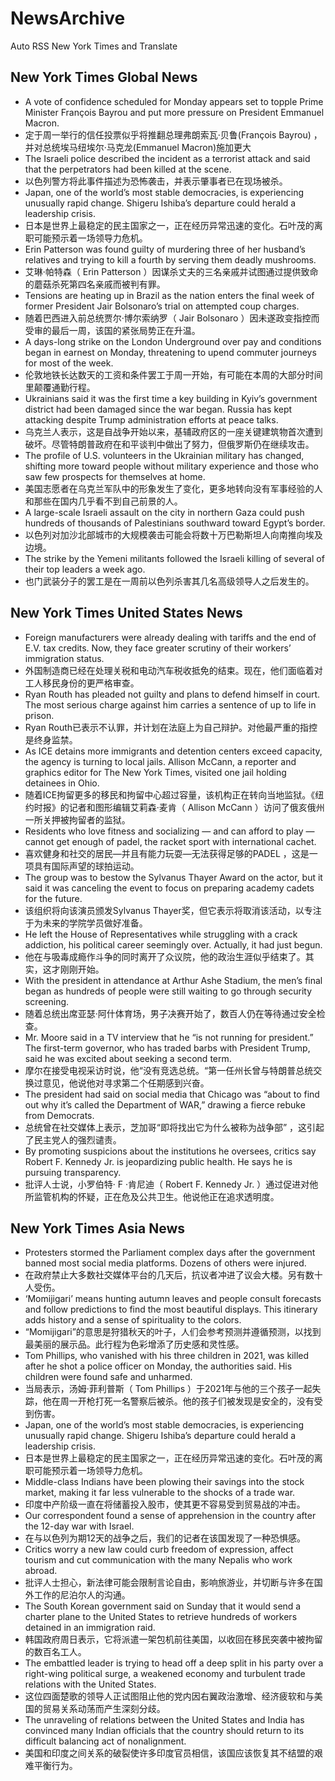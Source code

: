 # NewsArchive
Auto RSS New York Times and Translate

## New York Times Global News
* A vote of confidence scheduled for Monday appears set to topple Prime Minister François Bayrou and put more pressure on President Emmanuel Macron.
* 定于周一举行的信任投票似乎将推翻总理弗朗索瓦·贝鲁(François Bayrou) ，并对总统埃马纽埃尔·马克龙(Emmanuel Macron)施加更大
* The Israeli police described the incident as a terrorist attack and said that the perpetrators had been killed at the scene.
* 以色列警方将此事件描述为恐怖袭击，并表示肇事者已在现场被杀。
* Japan, one of the world’s most stable democracies, is experiencing unusually rapid change. Shigeru Ishiba’s departure could herald a leadership crisis.
* 日本是世界上最稳定的民主国家之一，正在经历异常迅速的变化。石叶茂的离职可能预示着一场领导力危机。
* Erin Patterson was found guilty of murdering three of her husband’s relatives and trying to kill a fourth by serving them deadly mushrooms.
* 艾琳·帕特森（ Erin Patterson ）因谋杀丈夫的三名亲戚并试图通过提供致命的蘑菇杀死第四名亲戚而被判有罪。
* Tensions are heating up in Brazil as the nation enters the final week of former President Jair Bolsonaro’s trial on attempted coup charges.
* 随着巴西进入前总统贾尔·博尔索纳罗（ Jair Bolsonaro ）因未遂政变指控而受审的最后一周，该国的紧张局势正在升温。
* A days-long strike on the London Underground over pay and conditions began in earnest on Monday, threatening to upend commuter journeys for most of the week.
* 伦敦地铁长达数天的工资和条件罢工于周一开始，有可能在本周的大部分时间里颠覆通勤行程。
* Ukrainians said it was the first time a key building in Kyiv’s government district had been damaged since the war began. Russia has kept attacking despite Trump administration efforts at peace talks.
* 乌克兰人表示，这是自战争开始以来，基辅政府区的一座关键建筑物首次遭到破坏。尽管特朗普政府在和平谈判中做出了努力，但俄罗斯仍在继续攻击。
* The profile of U.S. volunteers in the Ukrainian military has changed, shifting more toward people without military experience and those who saw few prospects for themselves at home.
* 美国志愿者在乌克兰军队中的形象发生了变化，更多地转向没有军事经验的人和那些在国内几乎看不到自己前景的人。
* A large-scale Israeli assault on the city in northern Gaza could push hundreds of thousands of Palestinians southward toward Egypt’s border.
* 以色列对加沙北部城市的大规模袭击可能会将数十万巴勒斯坦人向南推向埃及边境。
* The strike by the Yemeni militants followed the Israeli killing of several of their top leaders a week ago.
* 也门武装分子的罢工是在一周前以色列杀害其几名高级领导人之后发生的。

## New York Times United States News
* Foreign manufacturers were already dealing with tariffs and the end of E.V. tax credits. Now, they face greater scrutiny of their workers’ immigration status.
* 外国制造商已经在处理关税和电动汽车税收抵免的结束。现在，他们面临着对工人移民身份的更严格审查。
* Ryan Routh has pleaded not guilty and plans to defend himself in court. The most serious charge against him carries a sentence of up to life in prison.
* Ryan Routh已表示不认罪，并计划在法庭上为自己辩护。对他最严重的指控是终身监禁。
* As ICE detains more immigrants and detention centers exceed capacity, the agency is turning to local jails. Allison McCann, a reporter and graphics editor for The New York Times, visited one jail holding detainees in Ohio.
* 随着ICE拘留更多的移民和拘留中心超过容量，该机构正在转向当地监狱。《纽约时报》的记者和图形编辑艾莉森·麦肯（ Allison McCann ）访问了俄亥俄州一所关押被拘留者的监狱。
* Residents who love fitness and socializing — and can afford to play — cannot get enough of padel, the racket sport with international cachet.
* 喜欢健身和社交的居民—并且有能力玩耍—无法获得足够的PADEL ，这是一项具有国际声望的球拍运动。
* The group was to bestow the Sylvanus Thayer Award on the actor, but it said it was canceling the event to focus on preparing academy cadets for the future.
* 该组织将向该演员颁发Sylvanus Thayer奖，但它表示将取消该活动，以专注于为未来的学院学员做好准备。
* He left the House of Representatives while struggling with a crack addiction, his political career seemingly over. Actually, it had just begun.
* 他在与吸毒成瘾作斗争的同时离开了众议院，他的政治生涯似乎结束了。其实，这才刚刚开始。
* With the president in attendance at Arthur Ashe Stadium, the men’s final began as hundreds of people were still waiting to go through security screening.
* 随着总统出席亚瑟·阿什体育场，男子决赛开始了，数百人仍在等待通过安全检查。
* Mr. Moore said in a TV interview that he “is not running for president.” The first-term governor, who has traded barbs with President Trump, said he was excited about seeking a second term.
* 摩尔在接受电视采访时说，他“没有竞选总统。“第一任州长曾与特朗普总统交换过意见，他说他对寻求第二个任期感到兴奋。
* The president had said on social media that Chicago was “about to find out why it’s called the Department of WAR,” drawing a fierce rebuke from Democrats.
* 总统曾在社交媒体上表示，芝加哥“即将找出它为什么被称为战争部” ，这引起了民主党人的强烈谴责。
* By promoting suspicions about the institutions he oversees, critics say Robert F. Kennedy Jr. is jeopardizing public health. He says he is pursuing transparency.
* 批评人士说，小罗伯特· F ·肯尼迪（ Robert F. Kennedy Jr. ）通过促进对他所监管机构的怀疑，正在危及公共卫生。他说他正在追求透明度。

## New York Times Asia News
* Protesters stormed the Parliament complex days after the government banned most social media platforms. Dozens of others were injured.
* 在政府禁止大多数社交媒体平台的几天后，抗议者冲进了议会大楼。另有数十人受伤。
* ‘Momijigari’ means hunting autumn leaves and people consult forecasts and follow predictions to find the most beautiful displays. This itinerary adds history and a sense of spirituality to the colors.
* “Momijigari”的意思是狩猎秋天的叶子，人们会参考预测并遵循预测，以找到最美丽的展示品。此行程为色彩增添了历史感和灵性感。
* Tom Phillips, who vanished with his three children in 2021, was killed after he shot a police officer on Monday, the authorities said. His children were found safe and unharmed.
* 当局表示，汤姆·菲利普斯（ Tom Phillips ）于2021年与他的三个孩子一起失踪，他在周一开枪打死一名警察后被杀。他的孩子们被发现是安全的，没有受到伤害。
* Japan, one of the world’s most stable democracies, is experiencing unusually rapid change. Shigeru Ishiba’s departure could herald a leadership crisis.
* 日本是世界上最稳定的民主国家之一，正在经历异常迅速的变化。石叶茂的离职可能预示着一场领导力危机。
* Middle-class Indians have been plowing their savings into the stock market, making it far less vulnerable to the shocks of a trade war.
* 印度中产阶级一直在将储蓄投入股市，使其更不容易受到贸易战的冲击。
* Our correspondent found a sense of apprehension in the country after the 12-day war with Israel.
* 在与以色列为期12天的战争之后，我们的记者在该国发现了一种恐惧感。
* Critics worry a new law could curb freedom of expression, affect tourism and cut communication with the many Nepalis who work abroad.
* 批评人士担心，新法律可能会限制言论自由，影响旅游业，并切断与许多在国外工作的尼泊尔人的沟通。
* The South Korean government said on Sunday that it would send a charter plane to the United States to retrieve hundreds of workers detained in an immigration raid.
* 韩国政府周日表示，它将派遣一架包机前往美国，以收回在移民突袭中被拘留的数百名工人。
* The embattled leader is trying to head off a deep split in his party over a right-wing political surge, a weakened economy and turbulent trade relations with the United States.
* 这位四面楚歌的领导人正试图阻止他的党内因右翼政治激增、经济疲软和与美国的贸易关系动荡而产生深刻分歧。
* The unraveling of relations between the United States and India has convinced many Indian officials that the country should return to its difficult balancing act of nonalignment.
* 美国和印度之间关系的破裂使许多印度官员相信，该国应该恢复其不结盟的艰难平衡行为。

